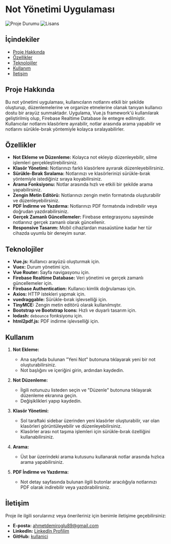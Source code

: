 # Not Yönetimi Uygulaması

![Proje Durumu](https://img.shields.io/badge/status-aktif-brightgreen)
![Lisans](https://img.shields.io/badge/lisans-MIT-blue)

## İçindekiler

- [Proje Hakkında](#proje-hakkında)
- [Özellikler](#özellikler)
- [Teknolojiler](#teknolojiler)
- [Kullanım](#kullanım)
- [İletişim](#iletişim)

## Proje Hakkında

Bu not yönetimi uygulaması, kullanıcıların notlarını etkili bir şekilde oluşturup, düzenlemelerine ve organize etmelerine olanak tanıyan kullanıcı dostu bir arayüz sunmaktadır. Uygulama, Vue.js framework'ü kullanılarak geliştirilmiş olup, Firebase Realtime Database ile entegre edilmiştir. Kullanıcılar notlarını klasörlere ayırabilir, notlar arasında arama yapabilir ve notlarını sürükle-bırak yöntemiyle kolayca sıralayabilirler.

## Özellikler

- **Not Ekleme ve Düzenleme:** Kolayca not ekleyip düzenleyebilir, silme işlemleri gerçekleştirebilirsiniz.
- **Klasör Yönetimi:** Notlarınızı farklı klasörlere ayırarak düzenleyebilirsiniz.
- **Sürükle-Bırak Sıralama:** Notlarınızı ve klasörlerinizi sürükle-bırak yöntemiyle istediğiniz sıraya koyabilirsiniz.
- **Arama Fonksiyonu:** Notlar arasında hızlı ve etkili bir şekilde arama yapabilirsiniz.
- **Zengin Metin Editörü:** Notlarınızı zengin metin formatında oluşturabilir ve düzenleyebilirsiniz.
- **PDF İndirme ve Yazdırma:** Notlarınızı PDF formatında indirebilir veya doğrudan yazdırabilirsiniz.
- **Gerçek Zamanlı Güncellemeler:** Firebase entegrasyonu sayesinde notlarınız gerçek zamanlı olarak güncellenir.
- **Responsive Tasarım:** Mobil cihazlardan masaüstüne kadar her tür cihazda uyumlu bir deneyim sunar.

## Teknolojiler

- **Vue.js:** Kullanıcı arayüzü oluşturmak için.
- **Vuex:** Durum yönetimi için.
- **Vue Router:** Sayfa navigasyonu için.
- **Firebase Realtime Database:** Veri yönetimi ve gerçek zamanlı güncellemeler için.
- **Firebase Authentication:** Kullanıcı kimlik doğrulaması için.
- **Axios:** HTTP istekleri yapmak için.
- **vuedraggable:** Sürükle-bırak işlevselliği için.
- **TinyMCE:** Zengin metin editörü olarak kullanılmıştır.
- **Bootstrap ve Bootstrap Icons:** Hızlı ve duyarlı tasarım için.
- **lodash:** `debounce` fonksiyonu için.
- **html2pdf.js:** PDF indirme işlevselliği için.

## Kullanım

1. **Not Ekleme:**
   - Ana sayfada bulunan "Yeni Not" butonuna tıklayarak yeni bir not oluşturabilirsiniz.
   - Not başlığını ve içeriğini girin, ardından kaydedin.

2. **Not Düzenleme:**
   - İlgili notunuzu listeden seçin ve "Düzenle" butonuna tıklayarak düzenleme ekranına geçin.
   - Değişiklikleri yapıp kaydedin.

3. **Klasör Yönetimi:**
   - Sol taraftaki sidebar üzerinden yeni klasörler oluşturabilir, var olan klasörleri görüntüleyebilir ve düzenleyebilirsiniz.
   - Klasörler arası not taşıma işlemleri için sürükle-bırak özelliğini kullanabilirsiniz.

4. **Arama:**
   - Üst bar üzerindeki arama kutusunu kullanarak notlar arasında hızlıca arama yapabilirsiniz.

5. **PDF İndirme ve Yazdırma:**
   - Not detay sayfasında bulunan ilgili butonlar aracılığıyla notlarınızı PDF olarak indirebilir veya yazdırabilirsiniz.

## İletişim

Proje ile ilgili sorularınız veya önerileriniz için benimle iletişime geçebilirsiniz:

- **E-posta:** ahmetdemiroglu89@gmail.com
- **LinkedIn:** [LinkedIn Profilim](https://www.linkedin.com/in/ahmetdemiroglu/)
- **GitHub:** [kullanici](https://github.com/AhmetDemiroglu)
